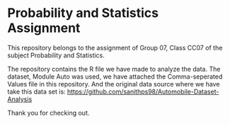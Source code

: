 # Probability and Statistics Assignment

This repository belongs to the assignment of Group 07, Class CC07 of the subject Probability and Statistics.

The repository contains the R file we have made to analyze the data.
The dataset, Module Auto was used, we have attached the Comma-seperated Values file in this repository. And the original data source where we have take this data set is: https://github.com/sanithps98/Automobile-Dataset-Analysis 

Thank you for checking out.
